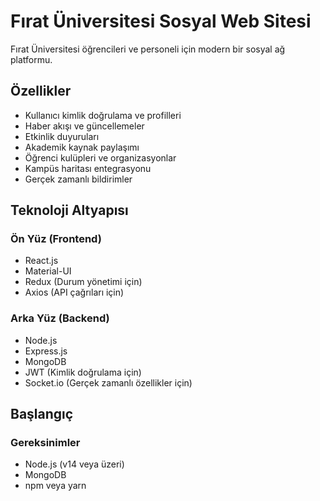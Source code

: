 # Fırat Üniversitesi Sosyal Web Sitesi

Fırat Üniversitesi öğrencileri ve personeli için modern bir sosyal ağ platformu.

## Özellikler

- Kullanıcı kimlik doğrulama ve profilleri
- Haber akışı ve güncellemeler
- Etkinlik duyuruları
- Akademik kaynak paylaşımı
- Öğrenci kulüpleri ve organizasyonlar
- Kampüs haritası entegrasyonu
- Gerçek zamanlı bildirimler

## Teknoloji Altyapısı

### Ön Yüz (Frontend)
- React.js
- Material-UI
- Redux (Durum yönetimi için)
- Axios (API çağrıları için)

### Arka Yüz (Backend)
- Node.js
- Express.js
- MongoDB
- JWT (Kimlik doğrulama için)
- Socket.io (Gerçek zamanlı özellikler için)

## Başlangıç

### Gereksinimler
- Node.js (v14 veya üzeri)
- MongoDB
- npm veya yarn


